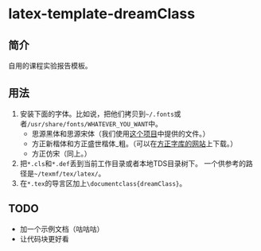 # latex-template-dreamClass

## 简介

自用的课程实验报告模板。

## 用法

1. 安装下面的字体。比如说，把他们拷贝到`~/.fonts`或者`/usr/share/fonts/WHATEVER_YOU_WANT`中。
    - 思源黑体和思源宋体（我们使用[这个项目](https://github.com/Pal3love/Source-Han-TrueType)中提供的文件。）
    - 方正新楷体和方正盛世楷体_粗。（可以在[方正字库的网站](https://www.foundertype.com/)上下载。）
    - 方正仿宋（同上。）
2. 把`*.cls`和`*.def`丢到当前工作目录或者本地TDS目录树下。
一个供参考的路径是`~/texmf/tex/latex/`。
3. 在`*.tex`的导言区加上`\documentclass{dreamClass}`。

## TODO

- 加一个示例文档（咕咕咕）
- 让代码块更好看
